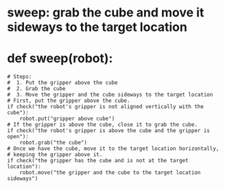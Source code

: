 # sweep: grab the cube and move it sideways to the target location
# def sweep(robot):
    # Steps:
    #  1. Put the gripper above the cube
    #  2. Grab the cube
    #  3. Move the gripper and the cube sideways to the target location
    # First, put the gripper above the cube.
    if check("the robot's gripper is not aligned vertically with the cube"):
        robot.put("gripper above cube")
    # If the gripper is above the cube, close it to grab the cube.
    if check("the robot's gripper is above the cube and the gripper is open"):
        robot.grab("the cube")
    # Once we have the cube, move it to the target location horizontally, 
    # keeping the gripper above it.
    if check("the gripper has the cube and is not at the target location"):
        robot.move("the gripper and the cube to the target location sideways")